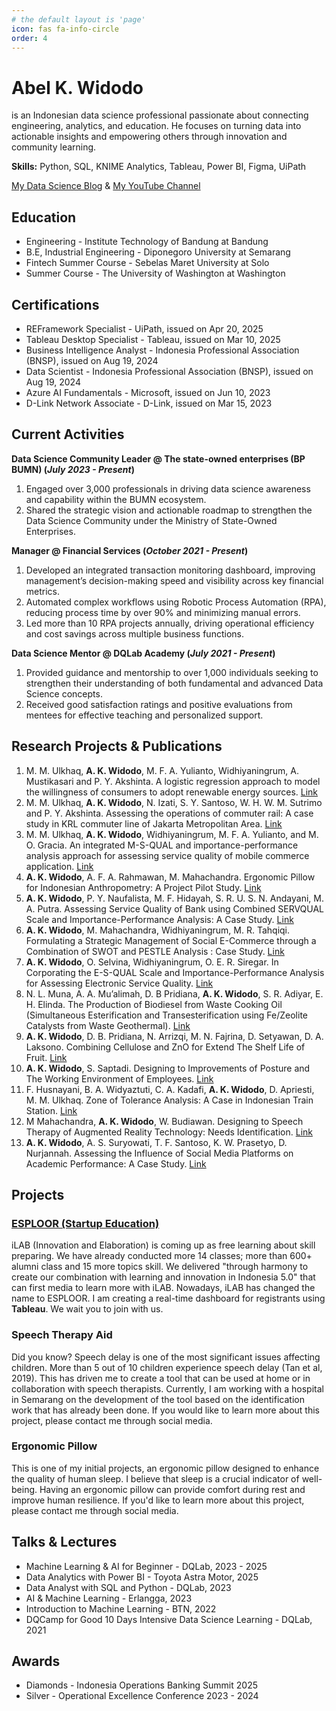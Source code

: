```yaml
---
# the default layout is 'page'
icon: fas fa-info-circle
order: 4
---
```


[//]: # (> Add Markdown syntax content to file `_tabs/about.md`{: .filepath } and it will show up on this page.)

[//]: # ({: .prompt-tip })

# **Abel K. Widodo** 

is an Indonesian data science professional passionate about connecting engineering, analytics, and education.
He focuses on turning data into actionable insights and empowering others through innovation and community learning.

**Skills:** Python, SQL, KNIME Analytics, Tableau, Power BI, Figma, UiPath

[My Data Science Blog](https://medium.com/@abelkrw) & [My YouTube Channel](https://www.youtube.com/@abelkrw?sub_confirmation=1)

## Education
- Engineering - Institute Technology of Bandung at Bandung
- B.E, Industrial Engineering - Diponegoro University at Semarang
- Fintech Summer Course - Sebelas Maret University at Solo
- Summer Course - The University of Washington at Washington

## Certifications
- REFramework Specialist - UiPath, issued on Apr 20, 2025
- Tableau Desktop Specialist - Tableau, issued on Mar 10, 2025
- Business Intelligence Analyst - Indonesia Professional Association (BNSP), issued on Aug 19, 2024
- Data Scientist - Indonesia Professional Association (BNSP), issued on Aug 19, 2024
- Azure AI Fundamentals - Microsoft, issued on Jun 10, 2023
- D-Link Network Associate - D-Link, issued on Mar 15, 2023

## Current Activities
**Data Science Community Leader @ The state-owned enterprises (BP BUMN) (_July 2023 - Present_)**

1. Engaged over 3,000 professionals in driving data science awareness and capability within the BUMN ecosystem.
2. Shared the strategic vision and actionable roadmap to strengthen the Data Science Community under the Ministry of State-Owned Enterprises.

**Manager @ Financial Services (_October 2021 - Present_)**
1. Developed an integrated transaction monitoring dashboard, improving management’s decision-making speed and visibility across key financial metrics.
2. Automated complex workflows using Robotic Process Automation (RPA), reducing process time by over 90% and minimizing manual errors.
3. Led more than 10 RPA projects annually, driving operational efficiency and cost savings across multiple business functions.

**Data Science Mentor @ DQLab Academy (_July 2021 - Present_)**
1. Provided guidance and mentorship to over 1,000 individuals seeking to strengthen their understanding of both fundamental and advanced Data Science concepts.
2. Received good satisfaction ratings and positive evaluations from mentees for effective teaching and personalized support.

## Research Projects & Publications
1. M. M. Ulkhaq, **A. K. Widodo**, M. F. A. Yulianto, Widhiyaningrum, A. Mustikasari and P. Y. Akshinta. A logistic regression approach to model the willingness of consumers to adopt renewable energy sources. [Link](https://iopscience.iop.org/article/10.1088/1755-1315/127/1/012007/pdf)
2. M. M. Ulkhaq, **A. K. Widodo**, N. Izati, S. Y. Santoso, W. H. W. M. Sutrimo and P. Y. Akshinta. Assessing the operations of commuter rail: A case study in KRL commuter line of Jakarta Metropolitan Area. [Link](https://doi.org/10.1051/matecconf/201927201034)
3. M. M. Ulkhaq, **A. K. Widodo**, Widhiyaningrum, M. F. A. Yulianto, and M. O. Gracia. An integrated M-S-QUAL and importance-performance analysis approach for assessing service quality of mobile commerce application. [Link](https://doi.org/10.1063/1.5112472)
4. **A. K. Widodo**, A. F. A. Rahmawan, M. Mahachandra. Ergonomic Pillow for Indonesian Anthropometry: A Project Pilot Study. [Link](https://dl.acm.org/citation.cfm?id=3290834)
5. **A. K. Widodo**, P. Y. Naufalista, M. F. Hidayah, S. R. U. S. N. Andayani, M. A. Putra. Assessing Service Quality of Bank using Combined SERVQUAL Scale and Importance-Performance Analysis: A Case Study. [Link](https://ieeexplore.ieee.org/document/8714944)
6. **A. K. Widodo**, M. Mahachandra, Widhiyaningrum, M. R. Tahqiqi. Formulating a Strategic Management of Social E-Commerce through a Combination of SWOT and PESTLE Analysis : Case Study. [Link](https://www.ieomsociety.org/ieom2019/papers/668.pdf)
7. **A. K. Widodo**, O. Selvina, Widhiyaningrum, O. E. R. Siregar. In Corporating the E-S-QUAL Scale and Importance-Performance Analysis for Assessing Electronic Service Quality. [Link](https://dl.acm.org/citation.cfm?id=3357327)
8. N. L. Muna, A. A. Mu’alimah, D. B Pridiana, **A. K. Widodo**, S. R. Adiyar, E. H. Elinda. The Production of Biodiesel from Waste Cooking Oil (Simultaneous Esterification and Transesterification using Fe/Zeolite Catalysts from Waste Geothermal). [Link](https://www.scientific.net/Paper/Preview/556021)
9. **A. K. Widodo**, D. B. Pridiana, N. Arrizqi, M. N. Fajrina, D. Setyawan, D. A. Laksono. Combining Cellulose and ZnO for Extend The Shelf Life of Fruit. [Link](https://www.scientific.net/Paper/Preview/555777)
10. **A. K. Widodo**, S. Saptadi. Designing to Improvements of Posture and The Working Environment of Employees. [Link](https://aip.scitation.org/doi/abs/10.1063/5.0000584)
11. F. Husnayani, B. A. Widyaztuti, C. A. Kadafi, **A. K. Widodo**, D. Apriesti, M. M. Ulkhaq. Zone of Tolerance Analysis: A Case in Indonesian Train Station. [Link](https://pubs.aip.org/aip/acp/article-abstract/2409/1/020022/750174/Zone-of-tolerance-analysis-A-case-in-Indonesian?redirectedFrom=fulltext)
12. M Mahachandra, **A. K. Widodo**, W. Budiawan. Designing to Speech Therapy of Augmented Reality Technology: Needs Identification. [Link](https://ejournal2.undip.ac.id/index.php/jbiomes/article/view/14027)
13. **A. K. Widodo**, A. S. Suryowati, T. F. Santoso, K. W. Prasetyo, D. Nurjannah. Assessing the Influence of Social Media Platforms on Academic Performance: A Case Study. [Link](https://dl.acm.org/doi/abs/10.1145/3625704.3625741)

## Projects
### [ESPLOOR (Startup Education)](https://www.instagram.com/esploorcom)

iLAB (Innovation and Elaboration) is coming up as free learning about skill preparing. We have already conducted more 14 classes; more than 600+ alumni class and 15 more topics skill. We delivered "through harmony to create our combination with learning and innovation in Indonesia 5.0" that can first media to learn more with iLAB. Nowadays, iLAB has changed the name to ESPLOOR. I am creating a real-time dashboard for registrants using **Tableau**. We wait you to join with us.

### Speech Therapy Aid
Did you know? Speech delay is one of the most significant issues affecting children. More than 5 out of 10 children experience speech delay (Tan et al, 2019). This has driven me to create a tool that can be used at home or in collaboration with speech therapists. Currently, I am working with a hospital in Semarang on the development of the tool based on the identification work that has already been done. If you would like to learn more about this project, please contact me through social media.

### Ergonomic Pillow
This is one of my initial projects, an ergonomic pillow designed to enhance the quality of human sleep. I believe that sleep is a crucial indicator of well-being. Having an ergonomic pillow can provide comfort during rest and improve human resilience. If you'd like to learn more about this project, please contact me through social media.

## Talks & Lectures
- Machine Learning & AI for Beginner - DQLab, 2023 - 2025
- Data Analytics with Power BI - Toyota Astra Motor, 2025
- Data Analyst with SQL and Python - DQLab, 2023
- AI & Machine Learning - Erlangga, 2023
- Introduction to Machine Learning - BTN, 2022
- DQCamp for Good 10 Days Intensive Data Science Learning - DQLab, 2021

## Awards
- Diamonds - Indonesia Operations Banking Summit 2025
- Silver - Operational Excellence Conference 2023 - 2024
